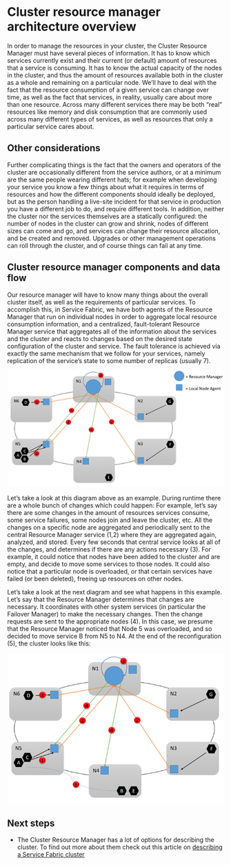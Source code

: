 <properties
   pageTitle="Resource Manager Architecture | Microsoft Azure"
   description="An architectural overview of Service Fabric Cluster Resource Manager."
   services="service-fabric"
   documentationCenter=".net"
   authors="masnider"
   manager="timlt"
   editor=""/>

<tags
   ms.service="Service-Fabric"
   ms.devlang="dotnet"
   ms.topic="article"
   ms.tgt_pltfrm="NA"
   ms.workload="NA"
   ms.date="05/20/2016"
   ms.author="masnider"/>

# Cluster resource manager architecture overview
In order to manage the resources in your cluster, the Cluster Resource Manager must have several pieces of information. It has to know which services currently exist and their current (or default) amount of resources that a service is consuming. It has to know the actual capacity of the nodes in the cluster, and thus the amount of resources available both in the cluster as a whole and remaining on a particular node. We’ll have to deal with the fact that the resource consumption of a given service can change over time, as well as the fact that services, in reality, usually care about more than one resource. Across many different services there may be both “real” resources like memory and disk consumption that are commonly used across many different types of services, as well as resources that only a particular service cares about.

## Other considerations
Further complicating things is the fact that the owners and operators of the cluster are occasionally different from the service authors, or at a minimum are the same people wearing different hats; for example when developing your service you know a few things about what it requires in terms of resources and how the different components should ideally be deployed, but as the person handling a live-site incident for that service in production you have a different job to do, and require different tools. In addition, neither the cluster nor the services themselves are a statically configured: the number of nodes in the cluster can grow and shrink, nodes of different sizes can come and go, and services can change their resource allocation, and be created and removed. Upgrades or other management operations can roll through the cluster, and of course things can fail at any time.

## Cluster resource manager components and data flow
Our resource manager will have to know many things about the overall cluster itself, as well as the requirements of particular services. To accomplish this, in Service Fabric, we have both agents of the Resource Manager that run on individual nodes in order to aggregate local resource consumption information, and a centralized, fault-tolerant Resource Manager service that aggregates all of the information about the services and the cluster and reacts to changes based on the desired state configuration of the cluster and service. The fault tolerance is achieved via exactly the same mechanism that we follow for your services, namely replication of the service’s state to some number of replicas (usually 7).

![Resource Balancer Architecture][Image1]

Let’s take a look at this diagram above as an example. During runtime there are a whole bunch of changes which could happen: For example, let’s say there are some changes in the amount of resources services consume, some service failures, some nodes join and leave the cluster, etc. All the changes on a specific node are aggregated and periodically sent to the central Resource Manager service (1,2) where they are aggregated again, analyzed, and stored.  Every few seconds that central service looks at all of the changes, and determines if there are any actions necessary (3). For example, it could notice that nodes have been added to the cluster and are empty, and decide to move some services to those nodes. It could also notice that a particular node is overloaded, or that certain services have failed (or been deleted), freeing up resources on other nodes.

Let’s take a look at the next diagram and see what happens in this example. Let’s say that the Resource Manager determines that changes are necessary. It coordinates with other system services (in particular the Failover Manager) to make the necessary changes. Then the change requests are sent to the appropriate nodes (4). In this case, we presume that the Resource Manager noticed that Node 5 was overloaded, and so decided to move service B from N5 to N4. At the end of the reconfiguration (5), the cluster looks like this:

![Resource Balancer Architecture][Image2]

## Next steps
- The Cluster Resource Manager has a lot of options for describing the cluster. To find out more about them check out this article on [describing a Service Fabric cluster](service-fabric-cluster-resource-manager-cluster-description.md)

[Image1]:./media/service-fabric-cluster-resource-manager-architecture/Service-Fabric-Resource-Manager-Architecture-Activity-1.png
[Image2]:./media/service-fabric-cluster-resource-manager-architecture/Service-Fabric-Resource-Manager-Architecture-Activity-2.png
